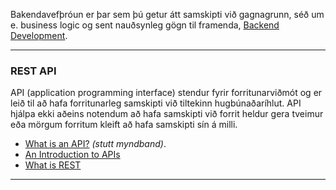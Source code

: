 
Bakendavefþróun er þar sem þú getur átt samskipti við gagnagrunn, séð um e. business logic og sent nauðsynleg gögn til framenda, [Backend Development](https://levelup.gitconnected.com/the-2020-web-developer-roadmap-76503ddfb327#eb3d).

---

### REST API
API (application programming interface) stendur fyrir forritunarviðmót og er leið til að hafa forritunarleg samskipti við tiltekinn hugbúnaðaríhlut. API hjálpa ekki aðeins notendum að hafa samskipti við forrit heldur gera tveimur eða mörgum forritum kleift að hafa samskipti sín á milli. 

* [What is an API?](https://www.youtube.com/watch?v=s7wmiS2mSXY) _(stutt myndband)_.  
* [An Introduction to APIs](https://zapier.com/learn/apis/chapter-1-introduction-to-apis/)  
* [What is REST](https://www.restapitutorial.com/lessons/whatisrest.html)

<!--
* [Creating Web APIs with Python and Flask](https://programminghistorian.org/en/lessons/creating-apis-with-python-and-flask)
* [Python and REST APIs: Interacting With Web Services](https://realpython.com/api-integration-in-python/)
* [Flask-RESTful _extension_](https://flask-restful.readthedocs.io/en/latest/)
-->

---

<!--
## Flask
[Flask](https://flask.palletsprojects.com/en/2.2.x/) er Python veframmi (_web framework_) sem er byggður á litlum kjarna og auðvelt er að framlengja hann með viðbótum í pakkaformi (_package manager_). Flask er talið meira _Pythonic_ en Django veframminn vegna þess að Flask vefforrit er skýrara (_explicit_). [Flask API](https://tedboy.github.io/flask/interface_api.html).

- [Why Flask + React Should Be The Go-To Stack for New Startups](https://spencerporter2.medium.com/interpreted-why-flask-react-should-be-the-go-to-stack-for-new-startups-306c83d49169)
   - The application factory pattern lets you to build incredibly well organized and modular code
   - Using the top two most popular languages means you get access to the biggest communities for support
- [Node.js vs. Flask](https://hostadvice.com/blog/web-hosting/node-js/node-js-vs-flask/#:~:text=Developers%20can%20leverage%20these%20frameworks,created%20to%20extend%20existing%20microframeworks.)
  - Flask is the ideal solution for generating RESTful APIs that deliver lightning-fast responses to HTTP
  - Flask is a great choice for prototyping and building MVPs
  - Flask is a great option for creating web applications that don’t need to scale to extremely large sizes.
  - Node.js is ideal for developing SPAs 
  - Node.js is a powerful tool for building real-time applications such as chat applications, gaming application
  - Node.js is an ideal choice for developing applications requiring vast data storage processing.
-->

<!--
**Flask Tutorials:**
- [Python Flask From Scratch](https://www.youtube.com/watch?v=zRwy8gtgJ1A)
- [Flask Mega-Tutorial](https://blog.miguelgrinberg.com/post/the-flask-mega-tutorial-part-i-hello-world)
- [FLask todoapp](https://morioh.com/p/0211e637f4db)
-->

<!--
**Flask viðbætur og söfn:**
- WTForm
- flask_login, UserMixin, LoginManager
- flask_bcrypt (hash lykilorð)
- [TinyMCE](https://www.tiny.cloud/)
- Pyrebase4 fyrir Firebase.
- SQLAlchemy (ORM)

* [Data Structures For Python Developers (w/ Flask) - Course](https://www.youtube.com/watch?v=74NW-84BqbA&ab_channel=freeCodeCamp.org) 
- [Vefforritun 2 (3.önn)](https://github.com/vefthroun/Namsefni/tree/main/2-Flask#hva%C3%B0-er-flask)
-->
